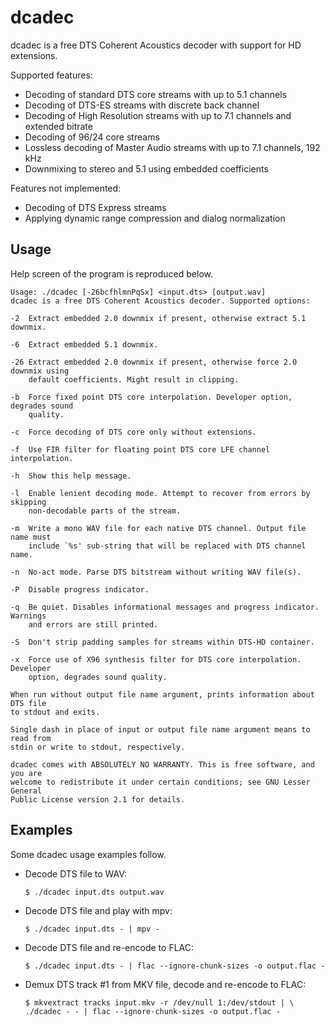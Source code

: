 dcadec
======

dcadec is a free DTS Coherent Acoustics decoder with support for HD extensions.

Supported features:

* Decoding of standard DTS core streams with up to 5.1 channels
* Decoding of DTS-ES streams with discrete back channel
* Decoding of High Resolution streams with up to 7.1 channels and extended bitrate
* Decoding of 96/24 core streams
* Lossless decoding of Master Audio streams with up to 7.1 channels, 192 kHz
* Downmixing to stereo and 5.1 using embedded coefficients

Features not implemented:

* Decoding of DTS Express streams
* Applying dynamic range compression and dialog normalization

Usage
-----

Help screen of the program is reproduced below.
```
Usage: ./dcadec [-26bcfhlmnPqSx] <input.dts> [output.wav]
dcadec is a free DTS Coherent Acoustics decoder. Supported options:

-2  Extract embedded 2.0 downmix if present, otherwise extract 5.1 downmix.

-6  Extract embedded 5.1 downmix.

-26 Extract embedded 2.0 downmix if present, otherwise force 2.0 downmix using
    default coefficients. Might result in clipping.

-b  Force fixed point DTS core interpolation. Developer option, degrades sound
    quality.

-c  Force decoding of DTS core only without extensions.

-f  Use FIR filter for floating point DTS core LFE channel interpolation.

-h  Show this help message.

-l  Enable lenient decoding mode. Attempt to recover from errors by skipping
    non-decodable parts of the stream.

-m  Write a mono WAV file for each native DTS channel. Output file name must
    include `%s' sub-string that will be replaced with DTS channel name.

-n  No-act mode. Parse DTS bitstream without writing WAV file(s).

-P  Disable progress indicator.

-q  Be quiet. Disables informational messages and progress indicator. Warnings
    and errors are still printed.

-S  Don't strip padding samples for streams within DTS-HD container.

-x  Force use of X96 synthesis filter for DTS core interpolation. Developer
    option, degrades sound quality.

When run without output file name argument, prints information about DTS file
to stdout and exits.

Single dash in place of input or output file name argument means to read from
stdin or write to stdout, respectively.

dcadec comes with ABSOLUTELY NO WARRANTY. This is free software, and you are
welcome to redistribute it under certain conditions; see GNU Lesser General
Public License version 2.1 for details.
```

Examples
--------

Some dcadec usage examples follow.

* Decode DTS file to WAV:  

  ```
  $ ./dcadec input.dts output.wav
  ```

* Decode DTS file and play with mpv:  

  ```
  $ ./dcadec input.dts - | mpv -
  ```

* Decode DTS file and re-encode to FLAC:  

  ```
  $ ./dcadec input.dts - | flac --ignore-chunk-sizes -o output.flac -
  ```

* Demux DTS track #1 from MKV file, decode and re-encode to FLAC:

  ```
  $ mkvextract tracks input.mkv -r /dev/null 1:/dev/stdout | \
  ./dcadec - - | flac --ignore-chunk-sizes -o output.flac -
  ```
